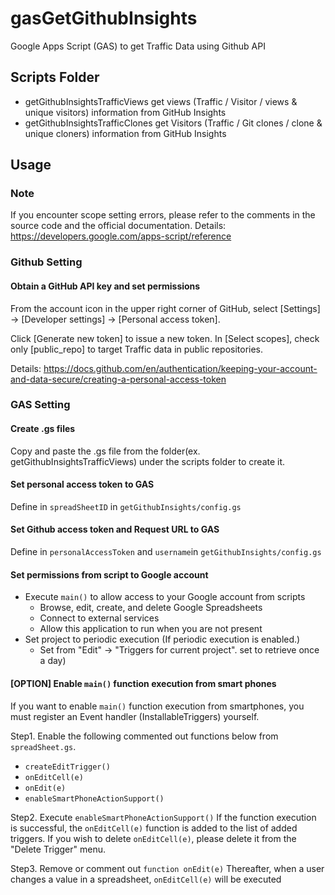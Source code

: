 # gasGetGithubInsights
Google Apps Script (GAS) to get Traffic Data using Github API

## Scripts Folder
* getGithubInsightsTrafficViews
  get views (Traffic / Visitor / views & unique visitors) information from GitHub Insights
* getGithubInsightsTrafficClones
  get Visitors (Traffic / Git clones / clone & unique cloners) information from GitHub Insights

## Usage
### Note
If you encounter scope setting errors, please refer to the comments in the source code and the official documentation.
Details: https://developers.google.com/apps-script/reference
### Github Setting
#### Obtain a GitHub API key and set permissions
From the account icon in the upper right corner of GitHub, select [Settings] → [Developer settings] → [Personal access token].

Click [Generate new token] to issue a new token.
In [Select scopes], check only [public_repo] to target Traffic data in public repositories.

Details: https://docs.github.com/en/authentication/keeping-your-account-and-data-secure/creating-a-personal-access-token

### GAS Setting
#### Create .gs files
Copy and paste the .gs file from the folder(ex. getGithubInsightsTrafficViews) under the scripts folder to create it.

#### Set personal access token to GAS
Define in ```spreadSheetID``` in ```getGithubInsights/config.gs```

#### Set Github access token and Request URL to GAS
Define in ```personalAccessToken``` and ```username```in ```getGithubInsights/config.gs```

#### Set permissions from script to Google account
* Execute ```main()``` to allow access to your Google account from scripts
  * Browse, edit, create, and delete Google Spreadsheets
  * Connect to external services
  * Allow this application to run when you are not present
* Set project to periodic execution (If periodic execution is enabled.)
  * Set from "Edit" -> "Triggers for current project". set to retrieve once a day)

#### [OPTION] Enable ```main()``` function execution from smart phones
If you want to enable ```main()``` function execution from smartphones, you must register an Event handler (InstallableTriggers) yourself.

 Step1. Enable the following commented out functions below from ```spreadSheet.gs```.
  * ```createEditTrigger()```
  * ```onEditCell(e)```
  * ```onEdit(e)```
  * ```enableSmartPhoneActionSupport()```
 
 Step2. Execute ```enableSmartPhoneActionSupport()```
 If the function execution is successful, the ```onEditCell(e)``` function is added to the list of added triggers.
 If you wish to delete ```onEditCell(e)```, please delete it from the "Delete Trigger" menu.

 Step3. Remove or comment out ```function onEdit(e)```
 Thereafter, when a user changes a value in a spreadsheet, ```onEditCell(e)``` will be executed
 

